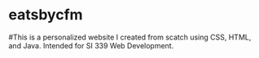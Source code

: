 # eatsbycfm
#This is a personalized website I created from scatch using CSS, HTML, and Java. Intended for SI 339 Web Development.
